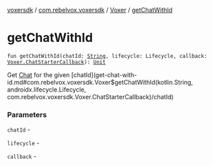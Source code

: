 [voxersdk](../../index.md) / [com.rebelvox.voxersdk](../index.md) / [Voxer](index.md) / [getChatWithId](./get-chat-with-id.md)

# getChatWithId

`fun getChatWithId(chatId: `[`String`](https://kotlinlang.org/api/latest/jvm/stdlib/kotlin/-string/index.html)`, lifecycle: Lifecycle, callback: `[`Voxer.ChatStarterCallback`](-chat-starter-callback/index.md)`): `[`Unit`](https://kotlinlang.org/api/latest/jvm/stdlib/kotlin/-unit/index.html)

Get [Chat](../../com.rebelvox.voxersdk.chat/-chat/index.md) for the given [chatId](get-chat-with-id.md#com.rebelvox.voxersdk.Voxer$getChatWithId(kotlin.String, androidx.lifecycle.Lifecycle, com.rebelvox.voxersdk.Voxer.ChatStarterCallback)/chatId)

### Parameters

`chatId` -

`lifecycle` -

`callback` - 